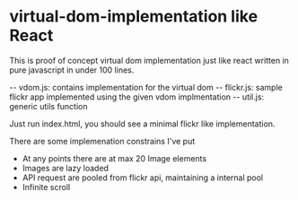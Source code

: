 # virtual-dom-implementation like React
This is proof of concept virtual dom implementation just like react written in pure javascript in under 100 lines.

-- vdom.js: contains implementation for the virtual dom
-- flickr.js: sample flickr app implemented using the given vdom implmentation
-- util.js: generic utils function

Just run index.html, you should see a minimal flickr like implementation.

There are some implemenation constrains I've put

* At any points there are at max 20 Image elements
* Images are lazy loaded
* API request are pooled from flickr api, maintaining a internal pool
* Infinite scroll
